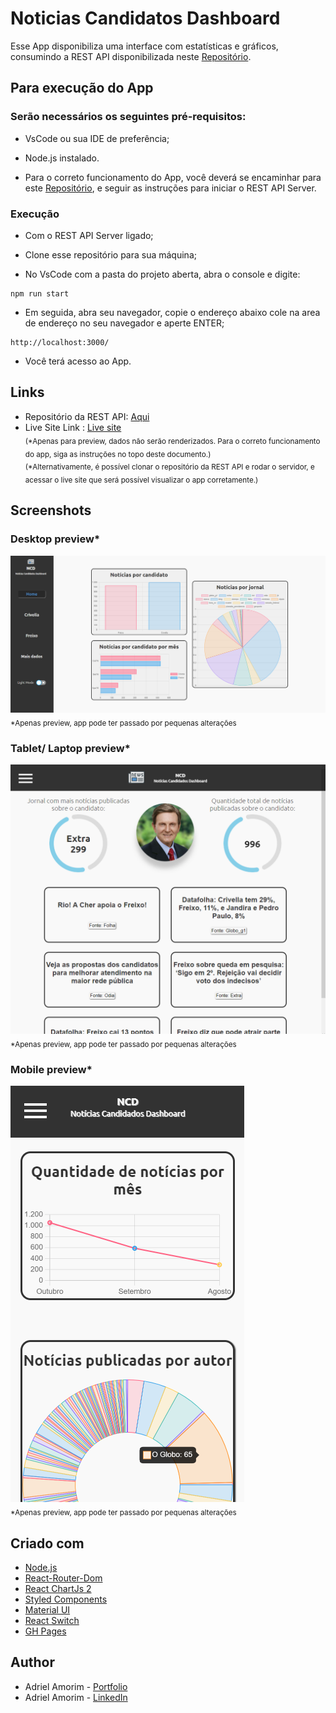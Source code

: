 # Noticias Candidatos Dashboard

Esse App disponibiliza uma interface com estatísticas e gráficos, consumindo a REST API disponibilizada neste [Repositório](https://github.com/AdrielGAmorim/noticias-candidatos-RESTAPI/).


## Para execução do App

### Serão necessários os seguintes pré-requisitos:

* VsCode ou sua IDE de preferência;

* Node.js instalado.

* Para o correto funcionamento do App, você deverá se encaminhar para este [Repositório](https://github.com/AdrielGAmorim/noticias-candidatos-RESTAPI/), e seguir as instruções para iniciar o REST API Server.


### Execução

* Com o REST API Server ligado;

* Clone esse repositório para sua máquina;

* No VsCode com a pasta do projeto aberta, abra o console e digite:

```shell script
npm run start
```

* Em seguida, abra seu navegador, copie o endereço abaixo cole na area de endereço no seu navegador e aperte ENTER;

```
http://localhost:3000/
```

* Você terá acesso ao App.


## Links


- Repositório da REST API: [Aqui](https://github.com/AdrielGAmorim/noticias-candidatos-RESTAPI/)
- Live Site Link : [Live site](https://adrielgamorim.github.io/noticias-candidatos-dashboard/)<br />
<sub>(*Apenas para preview, dados não serão renderizados.
Para o correto funcionamento do app, siga as instruções no topo deste documento.)<br />
(*Alternativamente, é possível clonar o repositório da REST API e rodar o servidor, e acessar o live site que será possível visualizar o app corretamente.)</sub>


## Screenshots

### Desktop preview*
![Desktop view](./public/images/screenshots/ss-1.png)
<sub>*Apenas preview, app pode ter passado por pequenas alterações</sub>

### Tablet/ Laptop preview*
![Tablet/ Laptop view](./public/images/screenshots/ss-2.png)
<sub>*Apenas preview, app pode ter passado por pequenas alterações</sub>

### Mobile preview*
![Mobile view](./public/images/screenshots/ss-3.png) <br />
<sub>*Apenas preview, app pode ter passado por pequenas alterações</sub>


## Criado com

- [Node.js](https://nodejs.org/pt-br/docs/)
- [React-Router-Dom](https://nodejs.org/https://v5.reactrouter.com/web/guides/quick-start)
- [React ChartJs 2](https://react-chartjs-2.js.org)
- [Styled Components](https://styled-components.com)
- [Material UI](https://mui.com/pt/)
- [React Switch](https://www.npmjs.com/package/react-switch/)
- [GH Pages](https://www.npmjs.com/package/gh-pages/)


## Author

- Adriel Amorim - [Portfolio](https://adrielgamorim.github.io/Portfolio/)
- Adriel Amorim - [LinkedIn](https://www.linkedin.com/in/adrielamorim/)
